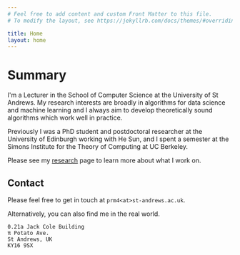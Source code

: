 ```yaml
---
# Feel free to add content and custom Front Matter to this file.
# To modify the layout, see https://jekyllrb.com/docs/themes/#overriding-theme-defaults

title: Home
layout: home
---
```

 
# Summary
I'm a Lecturer in the School of Computer Science at the University of St Andrews.
My research interests are broadly in algorithms for data science and machine learning and I always aim to develop
theoretically sound algorithms which work well in practice.

Previously I was a PhD student and postdoctoral researcher at the University of Edinburgh working with He Sun, and I spent a semester at the Simons Institute for the Theory of Computing at UC Berkeley.

Please see my [research](/research/) page to learn more about what I work on.

## Contact
Please feel free to get in touch at `prm4<at>st-andrews.ac.uk`.

Alternatively, you can also find me in the real world.

    0.21a Jack Cole Building
    π Potato Ave.
    St Andrews, UK
    KY16 9SX
